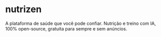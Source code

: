 # nutrizen
A plataforma de saúde que você pode confiar. Nutrição e treino com IA, 100% open-source, gratuita para sempre e sem anúncios.
